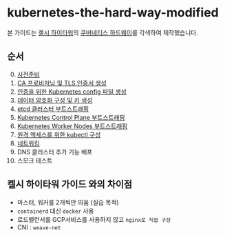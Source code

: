 # kubernetes-the-hard-way-modified

본 가이드는 [켈시 하이타워](https://github.com/kelseyhightower)의 [쿠버네티스 하드웨이](https://github.com/kelseyhightower/kubernetes-the-hard-way)를 각색하여 제작했습니다.

## 순서

0. [사전준비](./docs/prerequisites.md)
1. [CA 프로비저닝 및 TLS 인증서 생성](./docs/lab-01.md)
2. [인증을 위한 Kubernetes config 파일 생성](./docs/lab-02.md)
3. [데이터 암호화 구성 및 키 생성](./docs/lab-03.md)
4. [etcd 클러스터 부트스트래핑](./docs/lab-04.md)
5. [Kubernetes Control Plane 부트스트래핑](./docs/lab-05.md)
6. [Kubernetes Worker Nodes 부트스트래핑](./docs/lab-06.md)
7. [원격 액세스를 위한 kubectl 구성](./docs/lab-07.md)
8. [네트워킹](./docs/lab-08.md)
9. DNS 클러스터 추가 기능 배포
10. 스모크 테스트


## 켈시 하이타워 가이드 와의 차이점
- 마스터, 워커를 2개씩만 띄움 (실습 목적)
- `containerd` 대신 `docker` 사용
- 로드밸런서를 GCP서비스를 사용하지 않고 `nginx로 직접 구성`
- CNI : `weave-net`
